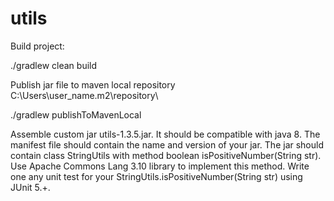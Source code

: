 # utils

Build project:

./gradlew clean build

Publish jar file to maven local repository C:\Users\user_name\.m2\repository\

./gradlew publishToMavenLocal

Assemble custom jar utils-1.3.5.jar. It should be compatible with java 8.
The manifest file should contain the name and version of your jar.
The jar should contain class StringUtils with method boolean isPositiveNumber(String str).
Use Apache Commons Lang 3.10 library to implement this method. 
Write one any unit test for your StringUtils.isPositiveNumber(String str) using JUnit 5.+.
